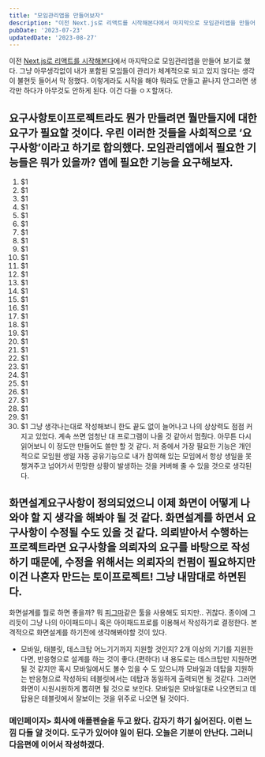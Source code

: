 ```yaml
---
title: "모임관리앱을 만들어보자"
description: "이전 Next.js로 리액트를 시작해본다에서 마지막으로 모임관리앱을 만들어 보기로 했다. 그냥 아무생각없이 내가 포함된 모임들이 관리가 체계적으로 되고 있지 않다는 생각이 불현듯 들어서 막 정했다. 이렇게라도 시작을 해야 뭐라도 만들고 끝나지 안그러면 생각만 하다가 아무것도 안하게 된다..."
pubDate: '2023-07-23'
updatedDate: '2023-08-27'
---
```


이전 [Next.js로 리액트를 시작해본다](__GHOST_URL__/nextjs-%EB%A1%9C-react-%EB%A5%BC-%EC%8B%9C%EC%9E%91-%ED%95%B4-%EB%B3%B8%EB%8B%A4/)에서 마지막으로 모임관리앱을 만들어 보기로 했다. 그냥 아무생각없이 내가 포함된 모임들이 관리가 체계적으로 되고 있지 않다는 생각이 불현듯 들어서 막 정했다. 이렇게라도 시작을 해야 뭐라도 만들고 끝나지 안그러면 생각만 하다가 아무것도 안하게 된다. 이건 다들 ㅇㅈ할꺼다.
## 요구사항토이프로젝트라도 뭔가 만들려면 뭘만들지에 대한 요구가 필요할 것이다. 우린 이러한 것들을 사회적으로 ‘요구사항’이라고 하기로 합의했다. 모임관리앱에서 필요한 기능들은 뭐가 있을까? 앱에 필요한 기능을 요구해보자.
1. $1
2. $1
3. $1
4. $1
5. $1
6. $1
7. $1
8. $1
9. $1
10. $1
11. $1
12. $1
13. $1
14. $1
15. $1
16. $1
17. $1
18. $1
19. $1
20. $1
21. $1
22. $1
23. $1
24. $1
25. $1
26. $1
27. $1
28. $1
29. $1
30. $1
그냥 생각나는대로 작성해보니 한도 끝도 없이 늘어나고 나의 상상력도 점점 커지고 있었다. 계속 쓰면 엄청난 대 프로그램이 나올 것 같아서 멈췄다. 아무튼 다시 읽어보니 이 정도만 만들어도 쓸만 할 것 같다. 저 중에서 가장 필요한 기능은 개인적으로 모임원 생일 자동 공유기능으로 내가 참여해 있는 모임에서 항상 생일을 못챙겨주고 넘어가서 민망한 상황이 발생하는 것을 커버해 줄 수 있을 것으로 생각된다.
## 화면설계요구사항이 정의되었으니 이제 화면이 어떻게 나와야 할 지 생각을 해봐야 될 것 같다. 화면설계를 하면서 요구사항이 수정될 수도 있을 것 같다. 의뢰받아서 수행하는 프로젝트라면 요구사항을 의뢰자의 요구를 바탕으로 작성하기 때문에, 수정을 위해서는 의뢰자의 컨펌이 필요하지만 이건 나혼자 만드는 토이프로젝트! 그냥 내맘대로 하면된다.
화면설계를 뭘로 하면 좋을까?
뭐 [피그마](https://www.figma.com/)같은 툴을 사용해도 되지만.. 귀찮다. 종이에 그리듯이 그냥 나의 아이패드미니 혹은 아이패드프로를 이용해서 작성하기로 결정한다.
본격적으로 화면설계를 하기전에 생각해봐야할 것이 있다.
- 모바일, 태블릿, 데스크탑 어느기기까지 지원할 것인지?
2개 이상의 기기를 지원한다면, 반응형으로 설계를 하는 것이 좋다.(편하다)
내 용도로는 데스크탑만 지원하면 될 것 같지만 혹시 모바일에서도 볼수 있을 수 도 있으니까 모바일과 데탑을 지원하는 반응형으로 작성하되 테블릿에서는 데탑과 동일하게 출력되면 될 것같다. 그러면 화면이 시원시원하게 뽑히면 될 것으로 보인다. 모바일은 모바일대로 나오면되고 데탑용은 테블릿에서 잘보이는 것을 위주로 나오면 될 것이다.
### 메인페이지> 회사에 애플펜슬을 두고 왔다. 갑자기 하기 싫어진다. 이런 느낌 다들 알 것이다. 도구가 있어야 일이 된다. 오늘은 기분이 안난다. 그러니 다음편에 이어서 작성하겠다.